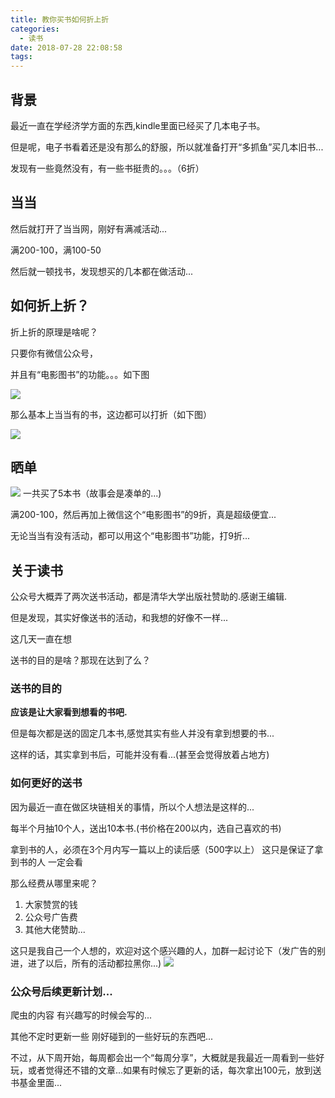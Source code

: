 ```yaml
---
title: 教你买书如何折上折
categories:
  - 读书
date: 2018-07-28 22:08:58
tags:
---
```


## 背景

最近一直在学经济学方面的东西,kindle里面已经买了几本电子书。

但是呢，电子书看着还是没有那么的舒服，所以就准备打开“多抓鱼”买几本旧书...

发现有一些竟然没有，有一些书挺贵的。。。（6折）

## 当当

然后就打开了当当网，刚好有满减活动...

满200-100，满100-50

然后就一顿找书，发现想买的几本都在做活动...

## 如何折上折？

折上折的原理是啥呢？

只要你有微信公众号，

并且有“电影图书”的功能。。。如下图

![](http://ww1.sinaimg.cn/large/cfc08357gy1ftpxpbt5gej20fu0pydgl.jpg)

那么基本上当当有的书，这边都可以打折（如下图）

![](http://ww1.sinaimg.cn/large/cfc08357gy1ftpxqnvxxfj21ji17ejzh.jpg)

## 晒单
![](http://ww1.sinaimg.cn/large/cfc08357gy1ftpxsgl2zoj20u01hch1p.jpg)
一共买了5本书（故事会是凑单的...)

满200-100，然后再加上微信这个“电影图书”的9折，真是超级便宜...

无论当当有没有活动，都可以用这个“电影图书”功能，打9折...

<!-- ## 吐槽时间...
因为好久没有写爬虫相关的东西了，其实微信号一直想改名...

然而发现改不了...(因为我只有招商的卡，认证一直过不了...) -->

## 关于读书

公众号大概弄了两次送书活动，都是清华大学出版社赞助的.感谢王编辑.

但是发现，其实好像送书的活动，和我想的好像不一样...

这几天一直在想

送书的目的是啥？那现在达到了么？

### 送书的目的
**应该是让大家看到想看的书吧.**

但是每次都是送的固定几本书,感觉其实有些人并没有拿到想要的书...

这样的话，其实拿到书后，可能并没有看...(甚至会觉得放着占地方)

### 如何更好的送书

因为最近一直在做区块链相关的事情，所以个人想法是这样的...

每半个月抽10个人，送出10本书.(书价格在200以内，选自己喜欢的书)

拿到书的人，必须在3个月内写一篇以上的读后感（500字以上） 这只是保证了拿到书的人 一定会看

那么经费从哪里来呢？
1. 大家赞赏的钱
2. 公众号广告费
3. 其他大佬赞助...

这只是我自己一个人想的，欢迎对这个感兴趣的人，加群一起讨论下（发广告的别进，进了以后，所有的活动都拉黑你...)
![](http://ww1.sinaimg.cn/large/cfc08357gy1ftpydelne6j20kw0r243a.jpg)

### 公众号后续更新计划...
爬虫的内容 有兴趣写的时候会写的...

其他不定时更新一些 刚好碰到的一些好玩的东西吧...

不过，从下周开始，每周都会出一个“每周分享”，大概就是我最近一周看到一些好玩，或者觉得还不错的文章...如果有时候忘了更新的话，每次拿出100元，放到送书基金里面...






